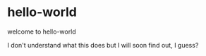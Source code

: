 # hello-world
welcome to hello-world

I don't understand what this does
but I will soon find out, I guess?
